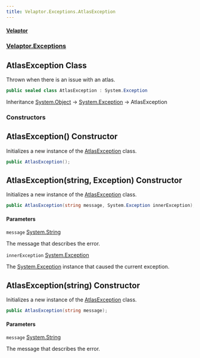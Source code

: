 ```yaml
---
title: Velaptor.Exceptions.AtlasException
---
```


#### [Velaptor](Namespaces.md 'Velaptor Namespaces')
### [Velaptor.Exceptions](Velaptor.Exceptions.md 'Velaptor.Exceptions')

## AtlasException Class

Thrown when there is an issue with an atlas.

```csharp
public sealed class AtlasException : System.Exception
```

Inheritance [System.Object](https://docs.microsoft.com/en-us/dotnet/api/System.Object 'System.Object') → [System.Exception](https://docs.microsoft.com/en-us/dotnet/api/System.Exception 'System.Exception') → AtlasException
### Constructors

<a name='Velaptor.Exceptions.AtlasException.AtlasException()'></a>

## AtlasException() Constructor

Initializes a new instance of the [AtlasException](Velaptor.Exceptions.AtlasException.md 'Velaptor.Exceptions.AtlasException') class.

```csharp
public AtlasException();
```

<a name='Velaptor.Exceptions.AtlasException.AtlasException(string,System.Exception)'></a>

## AtlasException(string, Exception) Constructor

Initializes a new instance of the [AtlasException](Velaptor.Exceptions.AtlasException.md 'Velaptor.Exceptions.AtlasException') class.

```csharp
public AtlasException(string message, System.Exception innerException);
```
#### Parameters

<a name='Velaptor.Exceptions.AtlasException.AtlasException(string,System.Exception).message'></a>

`message` [System.String](https://docs.microsoft.com/en-us/dotnet/api/System.String 'System.String')

The message that describes the error.

<a name='Velaptor.Exceptions.AtlasException.AtlasException(string,System.Exception).innerException'></a>

`innerException` [System.Exception](https://docs.microsoft.com/en-us/dotnet/api/System.Exception 'System.Exception')

The [System.Exception](https://docs.microsoft.com/en-us/dotnet/api/System.Exception 'System.Exception') instance that caused the current exception.

<a name='Velaptor.Exceptions.AtlasException.AtlasException(string)'></a>

## AtlasException(string) Constructor

Initializes a new instance of the [AtlasException](Velaptor.Exceptions.AtlasException.md 'Velaptor.Exceptions.AtlasException') class.

```csharp
public AtlasException(string message);
```
#### Parameters

<a name='Velaptor.Exceptions.AtlasException.AtlasException(string).message'></a>

`message` [System.String](https://docs.microsoft.com/en-us/dotnet/api/System.String 'System.String')

The message that describes the error.